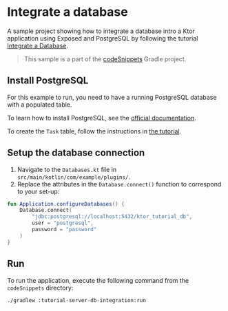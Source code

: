 # Integrate a database

A sample project showing how to integrate a
database intro a Ktor application using Exposed and PostgreSQL by following
the tutorial [Integrate a Database](https://ktor.io/docs/server-integrate-database.html).
> This sample is a part of the [codeSnippets](../../README.md) Gradle project.

## Install PostgreSQL

For this example to run, you need to have a running PostgreSQL database with a populated table.

To learn how to install PostgreSQL, see the [official documentation](https://www.postgresql.org/docs/current/).

To create the `Task` table, follow the instructions
in [the tutorial](https://ktor.io/docs/server-integrate-database.html#create-schema).

## Setup the database connection

1. Navigate to the `Databases.kt` file in `src/main/kotlin/com/example/plugins/`.
2. Replace the attributes in the `Database.connect()` function to correspond to your set-up:
```kotlin
fun Application.configureDatabases() {
    Database.connect(
        "jdbc:postgresql://localhost:5432/ktor_tutorial_db",
        user = "postgresql",
        password = "password"
    )
}
```
## Run

To run the application, execute the following command from the `codeSnippets` directory:

```bash
./gradlew :tutorial-server-db-integration:run
```

